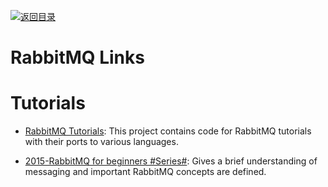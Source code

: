 [![返回目录](https://user-images.githubusercontent.com/5803001/38079637-ff0abcf0-3371-11e8-9b76-ad651620afc7.jpg)](https://github.com/wxyyxc1992/Awesome-Lists)

# RabbitMQ Links

# Tutorials

- [RabbitMQ Tutorials](https://github.com/rabbitmq/rabbitmq-tutorials): This project contains code for RabbitMQ tutorials with their ports to various languages.

- [2015-RabbitMQ for beginners #Series#](https://parg.co/dP1): Gives a brief understanding of messaging and important RabbitMQ concepts are defined.

